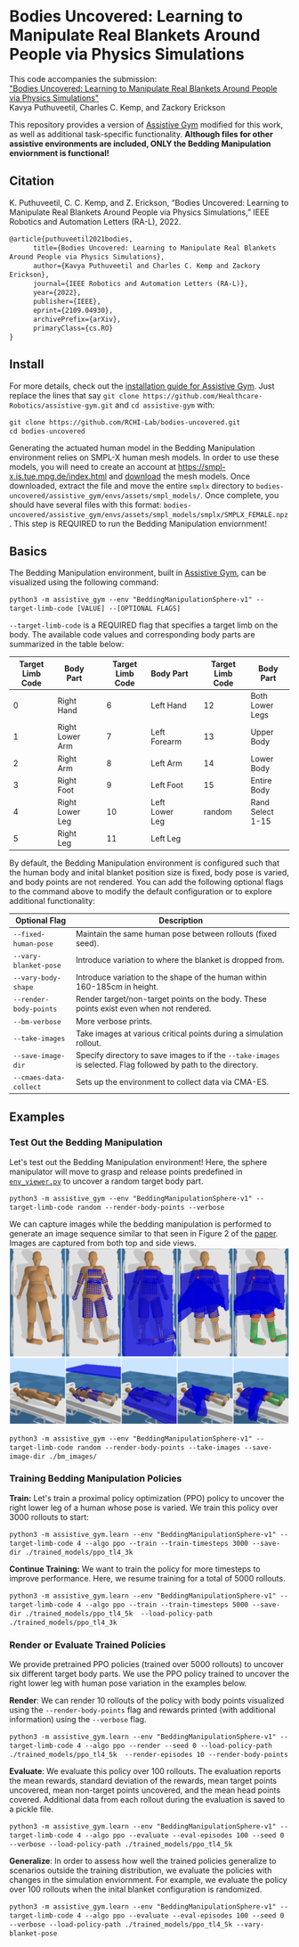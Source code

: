 # Bodies Uncovered: Learning to Manipulate Real Blankets Around People via Physics Simulations

This code accompanies the submission:  
["Bodies Uncovered: Learning to Manipulate Real Blankets Around People via Physics Simulations"](https://arxiv.org/abs/2109.04930)  
Kavya Puthuveetil, Charles C. Kemp, and Zackory Erickson

This repository provides a version of [Assistive Gym](https://github.com/Healthcare-Robotics/assistive-gym) modified for this work, as well as additional task-specific functionality. **Although files for other assistive environments are included, ONLY the Bedding Manipulation enviornment is functional!**

## Citation
K. Puthuveetil, C. C. Kemp, and Z. Erickson, “Bodies Uncovered: Learning to Manipulate Real Blankets Around People via Physics Simulations,” IEEE Robotics and Automation Letters (RA-L), 2022.
```
@article{puthuveetil2021bodies,
      title={Bodies Uncovered: Learning to Manipulate Real Blankets Around People via Physics Simulations}, 
      author={Kavya Puthuveetil and Charles C. Kemp and Zackory Erickson},
      journal={IEEE Robotics and Automation Letters (RA-L)},
      year={2022},
      publisher={IEEE},
      eprint={2109.04930},
      archivePrefix={arXiv},
      primaryClass={cs.RO}
}
```
## Install
For more details, check out the [installation guide for Assistive Gym](https://github.com/Healthcare-Robotics/assistive-gym/wiki/1.-Install). Just replace the lines that say `git clone https://github.com/Healthcare-Robotics/assistive-gym.git` and `cd assistive-gym` with:
```
git clone https://github.com/RCHI-Lab/bodies-uncovered.git
cd bodies-uncovered
```
Generating the actuated human model in the Bedding Manipulation environment relies on SMPL-X human mesh models. In order to use these models, you will need to create an account at https://smpl-x.is.tue.mpg.de/index.html and [download](https://smpl-x.is.tue.mpg.de/download.php) the mesh models. Once downloaded, extract the file and move the entire `smplx` directory to `bodies-uncovered/assistive_gym/envs/assets/smpl_models/`. Once complete, you should have several files with this format: `bodies-uncovered/assistive_gym/envs/assets/smpl_models/smplx/SMPLX_FEMALE.npz`. This step is REQUIRED to run the Bedding Manipulation enviornment!

## Basics
The Bedding Manipulation environment, built in [Assistive Gym](https://github.com/Healthcare-Robotics/assistive-gym), can be visualized using the following command:
```
python3 -m assistive_gym --env "BeddingManipulationSphere-v1" --target-limb-code [VALUE] --[OPTIONAL FLAGS]
```

`--target-limb-code` is a REQUIRED flag that specifies a target limb on the body. The available code values and corresponding body parts are summarized in the table below:

| Target Limb Code | Body Part       | | Target Limb Code | Body Part      | | Target Limb Code | Body Part        |
| ---------------- | --------------- |-| ---------------- | -------------- |-| ---------------- | ---------------- |
| 0                | Right Hand      | | 6                | Left Hand      | | 12               | Both Lower Legs  |
| 1                | Right Lower Arm | | 7                | Left Forearm   | | 13               | Upper Body       |
| 2                | Right Arm       | | 8                | Left Arm       | | 14               | Lower Body       |
| 3                | Right Foot      | | 9                | Left Foot      | | 15               | Entire Body      |
| 4                | Right Lower Leg | | 10               | Left Lower Leg | | random           | Rand Select 1-15 |
| 5                | Right Leg       | | 11               | Left Leg       |

By default, the Bedding Manipulation environment is configured such that the human body and inital blanket position size is fixed, body pose is varied, and body points are not rendered. You can add the following optional flags to the command above to modify the default configuration or to explore additional functionality:

| Optional Flag          | Description                                                                                                     |
| ---------------------- | --------------------------------------------------------------------------------------------------------------- |
| `--fixed-human-pose`   | Maintain the same human pose between rollouts (fixed seed).                                                     |
| `--vary-blanket-pose`  | Introduce variation to where the blanket is dropped from.                                                       |
| `--vary-body-shape`    | Introduce variation to the shape of the human within 160-185cm in height.                                       |
| `--render-body-points` | Render target/non-target points on the body. These points exist even when not rendered.                         |
| `--bm-verbose`         | More verbose prints.                                                                                            |
| `--take-images`        | Take images at various critical points during a simulation rollout.                                             |
| `--save-image-dir`     | Specify directory to save images to if the `--take-images` is selected. Flag followed by path to the directory. |
| `--cmaes-data-collect` | Sets up the environment to collect data via CMA-ES.                                                             |





## Examples
### Test Out the Bedding Manipulation 
Let's test out the Bedding Manipulation environment! Here, the sphere manipulator will move to grasp and release points predefined in [`env_viewer.py`](https://github.com/Zackory/assistive-gym-fem/blob/33b88e14679935299042545b807b44e8dc2d43f5/assistive_gym/env_viewer.py#L28) to uncover a random target body part.
```
python3 -m assistive_gym --env "BeddingManipulationSphere-v1" --target-limb-code random --render-body-points --verbose
```
We can capture images while the bedding manipulation is performed to generate an image sequence similar to that seen in Figure 2 of the [paper](https://arxiv.org/abs/2109.04930). Images are captured from both top and side views.
![BM Image Sequence](images/simenv_fig2.png "BM Image Sequence")
```
python3 -m assistive_gym --env "BeddingManipulationSphere-v1" --target-limb-code random --render-body-points --take-images --save-image-dir ./bm_images/
```

### Training Bedding Manipulation Policies
**Train:** Let's train a proximal policy optimization (PPO) policy to uncover the right lower leg of a human whose pose is varied. We train this policy over 3000 rollouts to start:
```
python3 -m assistive_gym.learn --env "BeddingManipulationSphere-v1" --target-limb-code 4 --algo ppo --train --train-timesteps 3000 --save-dir ./trained_models/ppo_tl4_3k 
```
**Continue Training:** We want to train the policy for more timesteps to improve performance. Here, we resume training for a total of 5000 rollouts.
```
python3 -m assistive_gym.learn --env "BeddingManipulationSphere-v1" --target-limb-code 4 --algo ppo --train --train-timesteps 5000 --save-dir ./trained_models/ppo_tl4_5k  --load-policy-path ./trained_models/ppo_tl4_3k
```

### Render or Evaluate Trained Policies
We provide pretrained PPO policies (trained over 5000 rollouts) to uncover six different target body parts. We use the PPO policy trained to uncover the right lower leg with human pose variation in the examples below.

**Render**: We can render 10 rollouts of the policy with body points visualized using the `--render-body-points` flag and rewards printed (with additional information) using the `--verbose` flag.
```
python3 -m assistive_gym.learn --env "BeddingManipulationSphere-v1" --target-limb-code 4 --algo ppo --render --seed 0 --load-policy-path ./trained_models/ppo_tl4_5k  --render-episodes 10 --render-body-points
```
**Evaluate**: We evaluate this policy over 100 rollouts. The evaluation reports the mean rewards, standard deviation of the rewards, mean target points uncovered, mean non-target points uncovered, and the mean head points covered. Additional data from each rollout during the evaluation is saved to a pickle file.
```
python3 -m assistive_gym.learn --env "BeddingManipulationSphere-v1" --target-limb-code 4 --algo ppo --evaluate --eval-episodes 100 --seed 0 --verbose --load-policy-path ./trained_models/ppo_tl4_5k
```
**Generalize**: In order to assess how well the trained policies generalize to scenarios outside the training distribution, we evaluate the policies with changes in the simulation enviornment. For example, we evaluate the policy over 100 rollouts when the inital blanket configuration is randomized.
```
python3 -m assistive_gym.learn --env "BeddingManipulationSphere-v1" --target-limb-code 4 --algo ppo --evaluate --eval-episodes 100 --seed 0 --verbose --load-policy-path ./trained_models/ppo_tl4_5k --vary-blanket-pose
```
